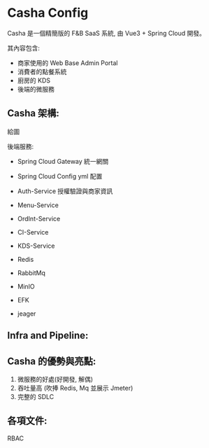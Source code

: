 # Casha Config

Casha 是一個精簡版的 F&B SaaS 系統, 由 Vue3 + Spring Cloud 開發。

其內容包含:

* 商家使用的 Web Base Admin Portal
* 消費者的點餐系統
* 廚房的 KDS
* 後端的微服務

## Casha 架構:

給圖

後端服務:

* Spring Cloud Gateway 統一網關
* Spring Cloud Config yml 配置
* Auth-Service 授權驗證與商家資訊
* Menu-Service  
* OrdInt-Service 
* CI-Service 
* KDS-Service

* Redis
* RabbitMq
* MinIO

* EFK
* jeager

## Infra and Pipeline:

## Casha 的優勢與亮點:

1. 微服務的好處(好開發, 解偶)
2. 吞吐量高 (吹捧 Redis, Mq 並展示 Jmeter)
3. 完整的 SDLC

## 各項文件:

RBAC